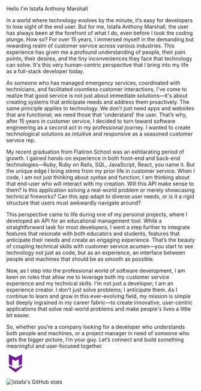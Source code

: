 Hello I'm Istafa Anthony Marshall 

In a world where technology evolves by the minute, it’s easy for developers to lose sight of the end user. But for me, Istafa Anthony Marshall, the user has always been at the forefront of what I do, even before I took the coding plunge. How so? For over 15 years, I immersed myself in the demanding but rewarding realm of customer service across various industries. This experience has given me a profound understanding of people, their pain points, their desires, and the tiny inconveniences they face that technology can solve. It's this very human-centric perspective that I bring into my life as a full-stack developer today.

As someone who has managed emergency services, coordinated with technicians, and facilitated countless customer interactions, I've come to realize that good service is not just about immediate solutions—it's about creating systems that anticipate needs and address them proactively. The same principle applies to technology. We don’t just need apps and websites that are functional; we need those that 'understand' the user. That’s why, after 15 years in customer service, I decided to turn toward software engineering as a second act in my professional journey. I wanted to create technological solutions as intuitive and responsive as a seasoned customer service rep.

My recent graduation from Flatiron School was an exhilarating period of growth. I gained hands-on experience in both front-end and back-end technologies—Ruby, Ruby on Rails, SQL, JavaScript, React, you name it. But the unique edge I bring stems from my prior life in customer service. When I code, I am not just thinking about syntax and function; I am thinking about that end-user who will interact with my creation. Will this API make sense to them? Is this application solving a real-world problem or merely showcasing technical fireworks? Can this app adapt to diverse user needs, or is it a rigid structure that users must awkwardly navigate around?

This perspective came to life during one of my personal projects, where I developed an API for an educational management tool. While a straightforward task for most developers, I went a step further to integrate features that resonate with both educators and students, features that anticipate their needs and create an engaging experience. That’s the beauty of coupling technical skills with customer service acumen—you start to see technology not just as code, but as an experience, an interface between people and machines that should be as smooth as possible.

Now, as I step into the professional world of software development, I am keen on roles that allow me to leverage both my customer service experience and my technical skills. I'm not just a developer; I am an experience creator. I don’t just solve problems; I anticipate them. As I continue to learn and grow in this ever-evolving field, my mission is simple but deeply ingrained in my career fabric—to create innovative, user-centric applications that solve real-world problems and make people's lives a little bit easier.

So, whether you’re a company looking for a developer who understands both people and machines, or a project manager in need of someone who gets the bigger picture, I’m your guy. Let’s connect and build something meaningful and user-focused together.

![alt text](https://github.com/adam-p/markdown-here/raw/master/src/common/images/icon48.png "Logo Title Text 1")


![Istafa's GitHub stats](https://github-readme-stats.vercel.app/api?username=istafamarshall&show_icons=true&bg_color=00000000)
